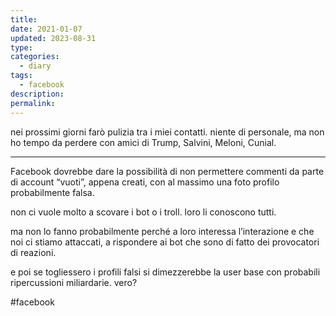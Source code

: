 ```yaml
---
title: 
date: 2021-01-07
updated: 2023-08-31
type: 
categories:
  - diary
tags:
  - facebook
description: 
permalink: 
---
```


nei prossimi giorni farò pulizia tra i miei contatti. niente di personale, ma non ho tempo da perdere con amici di Trump, Salvini, Meloni,  Cunial.

---

Facebook dovrebbe dare la possibilità di non permettere commenti da parte di account “vuoti”, appena creati, con al massimo una foto profilo probabilmente falsa.

non ci vuole molto a scovare i bot o i troll. loro li conoscono tutti.

ma non lo fanno probabilmente perché a loro interessa l’interazione e che noi ci stiamo attaccati, a rispondere ai bot che sono di fatto dei provocatori di reazioni.

e poi se togliessero i profili falsi si dimezzerebbe la user base con probabili ripercussioni miliardarie. vero?

#facebook

